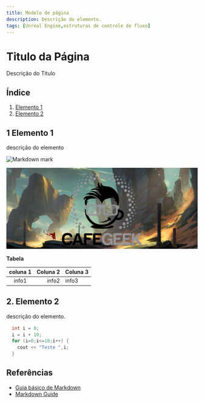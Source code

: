 ```yaml
---
title: Modelo de página
description: Descrição do elemento.
tags: [Unreal Engine,estruturas de controle de fluxo]
---
```


# Titulo da Página
Descrição do Titulo

## Índice
1. [Elemento 1](#1)
1. [Elemento 2](#2)

<a name="1"></a>
## 1 Elemento 1
descrição do elemento

![Markdown mark](https://upload.wikimedia.org/wikipedia/commons/thumb/4/48/Markdown-mark.svg/1200px-Markdown-mark.svg.png)

![CafeGeek](../imagens/cafegeek_inicial.jpg)

**Tabela**

|coluna 1|Coluna 2| Coluna 3|
|:-:|--:|:--|
|info1|info2|info3|

<a name="2"></a>
## 2. Elemento 2
descrição do elemento.
```c++
  int i = 0;
  i = i + 10;
  for (i=0;i<=10;i++) {
    cout << "Teste ",i;
  }
```

## Referências
- [Guia básico de Markdown](https://docs.pipz.com/central-de-ajuda/learning-center/guia-basico-de-markdown#open)
- [Markdown Guide](https://www.markdownguide.org/basic-syntax/)
